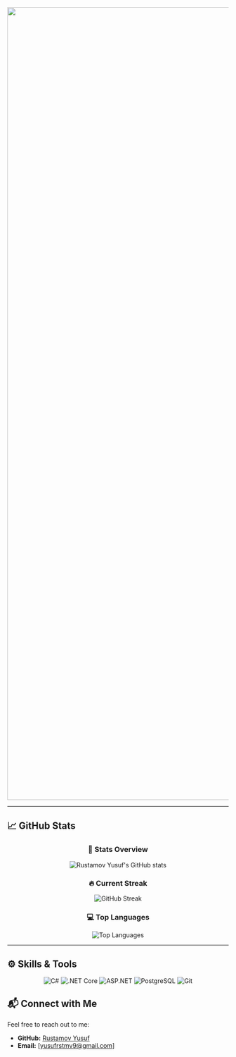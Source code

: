 <img style='width:1800px;' src='https://capsule-render.vercel.app/api?type=waving&color=164EAB&height=225&section=header&text=.NET%20DEV&fontColor=FFFFFF&fontAlign=22&fontAlignY=35&desc=Yusuf.Rustamov&descSize=20&descAlign=18&descAlignY=58&animation=twinkling' /> 


---

## 📈 GitHub Stats  
<div align="center">

### 🌟 **Stats Overview**  
![Rustamov Yusuf's GitHub stats](https://github-readme-stats.vercel.app/api?username=rustamovy9&show_icons=true&theme=radical&cache_seconds=86400)

### 🔥 **Current Streak**  
![GitHub Streak](https://github-readme-streak-stats.herokuapp.com/?user=rustamovy9&theme=radical)  

### 💻 **Top Languages**  
![Top Languages](https://github-readme-stats.vercel.app/api/top-langs/?username=rustamovy9&layout=compact&theme=radical)

</div>

---

## ⚙️ **Skills & Tools**  
<div align="center">
  
![C#](https://img.shields.io/badge/-C%23-239120?logo=c-sharp&logoColor=white&style=for-the-badge)
![.NET Core](https://img.shields.io/badge/-.NET_Core-512BD4?logo=.net&logoColor=white&style=for-the-badge)
![ASP.NET](https://img.shields.io/badge/-ASP.NET_Core-5C2D91?logo=.net&logoColor=white&style=for-the-badge)
![PostgreSQL](https://img.shields.io/badge/-PostgreSQL-336791?logo=postgresql&logoColor=white&style=for-the-badge)
![Git](https://img.shields.io/badge/-Git-F05032?logo=git&logoColor=white&style=for-the-badge)

</div>

## 📬 **Connect with Me**  
Feel free to reach out to me:  
- **GitHub:** [Rustamov Yusuf](https://github.com/rustamovy9)  
- **Email:** [yusufrstmv9@gmail.com]  
